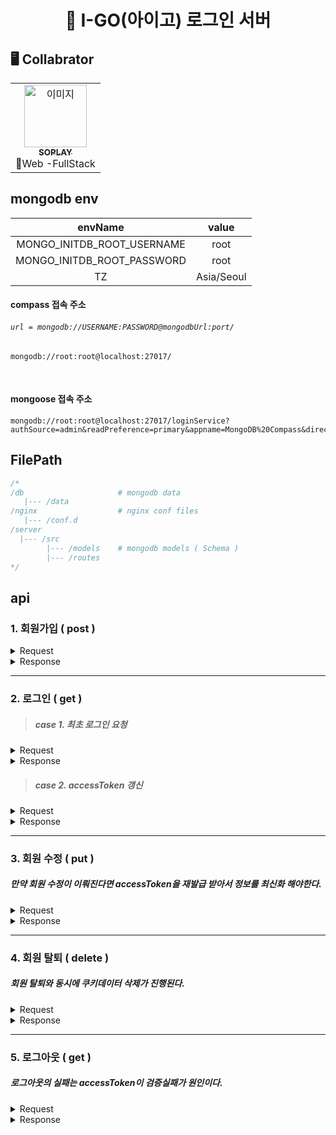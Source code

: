 <h1 align="center"> 🚗 I-GO(아이고) 로그인 서버</h1>

## 🖥️ Collabrator

<table align="center">
  <tr>
    <td align="center"><a href="https://github.com/SOPLAY"><img src="https://avatars.githubusercontent.com/u/40691745?v=4" width="100px;" alt="이미지"/><br /><sub><b>SOPLAY</b></sub></a><br />🌭Web -FullStack</td>
</table>

## mongodb env

|          envName           |   value    |
| :------------------------: | :--------: |
| MONGO_INITDB_ROOT_USERNAME |    root    |
| MONGO_INITDB_ROOT_PASSWORD |    root    |
|             TZ             | Asia/Seoul |

#### compass 접속 주소

###### `url = mongodb://USERNAME:PASSWORD@mongodbUrl:port/`

```
mongodb://root:root@localhost:27017/
```

</br>

#### mongoose 접속 주소

```
mongodb://root:root@localhost:27017/loginService?authSource=admin&readPreference=primary&appname=MongoDB%20Compass&directConnection=true&ssl=false
```

## FilePath

```js
/*
/db                     # mongodb data
   |--- /data
/nginx                  # nginx conf files
   |--- /conf.d
/server
  |--- /src
        |--- /models    # mongodb models ( Schema )
        |--- /routes   
*/
```

## api

### 1. 회원가입 ( post )

<details>
<summary>Request</summary>

|     TAG     |      value      | required |
| :---------: | :-------------: | :------: |
|   API URL   | /api/auth/user/ |    -     |
|   Method    |      POST       |    -     |
|   user_ID   |     String      |    v     |
|  user_Nick  |     String      |    v     |
|  user_Name  |     String      |    v     |
| user_Driver |     String      |    v     |
| user_Phone  |     String      |    v     |
| user_Email  |     String      |    v     |
|   user_Pw   |     String      |    v     |

</details>

<details>
<summary>Response</summary>

|    TAG    |  value  |     note      |
| :-------: | :-----: | :-----------: |
|  success  | boolean |       -       |
| user_Nick | String  | success state |
|    err    | String  |   err state   |

</details>

---

### 2. 로그인 ( get )

> ##### case 1. 최초 로그인 요청

<details>
<summary>Request</summary>

|   TAG   |      value      | required |
| :-----: | :-------------: | :------: |
| API URL | /api/auth/user/ |    -     |
| Method  |       GET       |    -     |
| user_ID |     String      |    v     |
| user_Pw |     String      |    v     |

</details>

<details>
<summary>Response</summary>

|    TAG    |  value  |     note      |
| :-------: | :-----: | :-----------: |
|  success  | boolean |       -       |
| user_Nick | String  | success state |
|    err    | String  |   err state   |

</details>

> ##### case 2. accessToken 갱신

<details>
<summary>Request</summary>

|    TAG    |      value      | required |
| :-------: | :-------------: | :------: |
|  API URL  | /api/auth/user/ |    -     |
|  Method   |       GET       |    -     |
| user_Nick |     String      |    v     |

</details>

<details>
<summary>Response</summary>

|    TAG    |  value  |     note      |
| :-------: | :-----: | :-----------: |
|  success  | boolean |       -       |
| user_Nick | String  | success state |
|    err    | String  |   err state   |

</details>

---

### 3. 회원 수정 ( put )

##### 만약 회원 수정이 이뤄진다면 accessToken을 재발급 받아서 정보를 최신화 해야한다.

<details>
<summary>Request</summary>

|     TAG     |      value      | required |
| :---------: | :-------------: | :------: |
|   API URL   | /api/auth/user/ |    -     |
|   Method    |       PUT       |    -     |
|  user_Nick  |     String      |    -     |
| user_Driver |     String      |    -     |
| user_Phone  |     String      |    -     |
| user_Email  |     String      |    -     |
|   user_Pw   |     String      |    -     |

</details>

<details>
<summary>Response</summary>

|   TAG   |  value  |   note    |
| :-----: | :-----: | :-------: |
| success | boolean |     -     |
|   err   | String  | err state |

</details>

---

### 4. 회원 탈퇴 ( delete )

##### 회원 탈퇴와 동시에 쿠키데이터 삭제가 진행된다.

<details>
<summary>Request</summary>

|   TAG   |      value      | required |
| :-----: | :-------------: | :------: |
| API URL | /api/auth/user/ |    -     |
| Method  |     DELETE      |    -     |
| user_Pw |     String      |    v     |

</details>

<details>
<summary>Response</summary>

|   TAG   |  value  |   note    |
| :-----: | :-----: | :-------: |
| success | boolean |     -     |
|   err   | String  | err state |

</details>

---

### 5. 로그아웃 ( get )

##### 로그아웃의 실패는 accessToken이 검증실패가 원인이다.

<details>
<summary>Request</summary>

|   TAG   |         value         | required |
| :-----: | :-------------------: | :------: |
| API URL | /api/auth/user/logout |    -     |
| Method  |          GET          |    -     |

</details>

<details>
<summary>Response</summary>

|   TAG   |  value  |   note    |
| :-----: | :-----: | :-------: |
| success | boolean |     -     |
|   err   | String  | err state |

</details>
